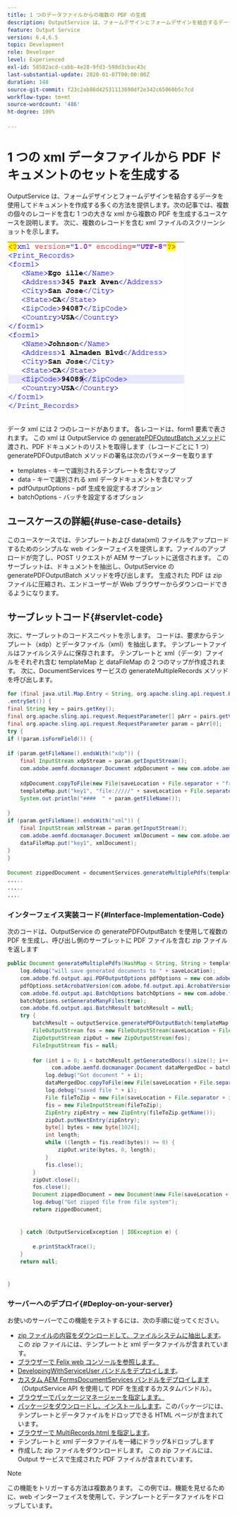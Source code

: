 ```yaml
---
title: 1 つのデータファイルからの複数の PDF の生成
description: OutputService は、フォームデザインとフォームデザインを結合するデータを使用してドキュメントを作成する多くの方法を提供します。複数の個々のレコードを含む 1 つの大きな xml から複数の PDF を生成する方法を説明します。
feature: Output Service
version: 6.4,6.5
topic: Development
role: Developer
level: Experienced
exl-id: 58582acd-cabb-4e28-9fd3-598d3cbac43c
last-substantial-update: 2020-01-07T00:00:00Z
duration: 148
source-git-commit: f23c2ab86d42531113690df2e342c65060b5c7cd
workflow-type: tm+mt
source-wordcount: '486'
ht-degree: 100%

---
```


# 1 つの xml データファイルから PDF ドキュメントのセットを生成する

OutputService は、フォームデザインとフォームデザインを結合するデータを使用してドキュメントを作成する多くの方法を提供します。次の記事では、複数の個々のレコードを含む 1 つの大きな xml から複数の PDF を生成するユースケースを説明します。
次に、複数のレコードを含む xml ファイルのスクリーンショットを示します。

![multi-record-xml](assets/multi-record-xml.PNG)

データ xml には 2 つのレコードがあります。 各レコードは、form1 要素で表されます。 この xml は OutputService の [generatePDFOutputBatch メソッド](https://helpx.adobe.com/aem-forms/6/javadocs/com/adobe/fd/output/api/OutputService.html?lang=ja)に渡され、PDF ドキュメントのリストを取得します（レコードごとに 1 つ）
generatePDFOutputBatch メソッドの署名は次のパラメーターを取ります

* templates - キーで識別されるテンプレートを含むマップ
* data - キーで識別される xml データドキュメントを含むマップ
* pdfOutputOptions - pdf 生成を設定するオプション
* batchOptions - バッチを設定するオプション



## ユースケースの詳細{#use-case-details}

このユースケースでは、テンプレートおよび data(xml) ファイルをアップロードするためのシンプルな web インターフェイスを提供します。ファイルのアップロードが完了し、POST リクエストが AEM サーブレットに送信されます。 このサーブレットは、ドキュメントを抽出し、OutputService の generatePDFOutputBatch メソッドを呼び出します。 生成された PDF は zip ファイルに圧縮され、エンドユーザーが Web ブラウザーからダウンロードできるようになります。

## サーブレットコード{#servlet-code}

次に、サーブレットのコードスニペットを示します。 コードは、要求からテンプレート（xdp）とデータファイル（xml）を抽出します。 テンプレートファイルはファイルシステムに保存されます。 テンプレートと xml（データ）ファイルをそれぞれ含む templateMap と dataFileMap の 2 つのマップが作成されます。 次に、DocumentServices サービスの generateMultipleRecords メソッドを呼び出します。

```java
for (final java.util.Map.Entry < String, org.apache.sling.api.request.RequestParameter[] > pairs: params
.entrySet()) {
final String key = pairs.getKey();
final org.apache.sling.api.request.RequestParameter[] pArr = pairs.getValue();
final org.apache.sling.api.request.RequestParameter param = pArr[0];
try {
if (!param.isFormField()) {

if (param.getFileName().endsWith("xdp")) {
    final InputStream xdpStream = param.getInputStream();
    com.adobe.aemfd.docmanager.Document xdpDocument = new com.adobe.aemfd.docmanager.Document(xdpStream);

    xdpDocument.copyToFile(new File(saveLocation + File.separator + "fromui.xdp"));
    templateMap.put("key1", "file://///" + saveLocation + File.separator + "fromui.xdp");
    System.out.println("####  " + param.getFileName());

}
if (param.getFileName().endsWith("xml")) {
    final InputStream xmlStream = param.getInputStream();
    com.adobe.aemfd.docmanager.Document xmlDocument = new com.adobe.aemfd.docmanager.Document(xmlStream);
    dataFileMap.put("key1", xmlDocument);
}
}

Document zippedDocument = documentServices.generateMultiplePdfs(templateMap, dataFileMap,saveLocation);
.....
.....
....
```

### インターフェイス実装コード{#Interface-Implementation-Code}

次のコードは、OutputService の generatePDFOutputBatch を使用して複数の PDF を生成し、呼び出し側のサーブレットに PDF ファイルを含む zip ファイルを返します

```java
public Document generateMultiplePdfs(HashMap < String, String > templateMap, HashMap < String, Document > dataFileMap, String saveLocation) {
    log.debug("will save generated documents to " + saveLocation);
    com.adobe.fd.output.api.PDFOutputOptions pdfOptions = new com.adobe.fd.output.api.PDFOutputOptions();
    pdfOptions.setAcrobatVersion(com.adobe.fd.output.api.AcrobatVersion.Acrobat_11);
    com.adobe.fd.output.api.BatchOptions batchOptions = new com.adobe.fd.output.api.BatchOptions();
    batchOptions.setGenerateManyFiles(true);
    com.adobe.fd.output.api.BatchResult batchResult = null;
    try {
        batchResult = outputService.generatePDFOutputBatch(templateMap, dataFileMap, pdfOptions, batchOptions);
        FileOutputStream fos = new FileOutputStream(saveLocation + File.separator + "zippedfile.zip");
        ZipOutputStream zipOut = new ZipOutputStream(fos);
        FileInputStream fis = null;

        for (int i = 0; i < batchResult.getGeneratedDocs().size(); i++) {
              com.adobe.aemfd.docmanager.Document dataMergedDoc = batchResult.getGeneratedDocs().get(i);
            log.debug("Got document " + i);
            dataMergedDoc.copyToFile(new File(saveLocation + File.separator + i + ".pdf"));
            log.debug("saved file " + i);
            File fileToZip = new File(saveLocation + File.separator + i + ".pdf");
            fis = new FileInputStream(fileToZip);
            ZipEntry zipEntry = new ZipEntry(fileToZip.getName());
            zipOut.putNextEntry(zipEntry);
            byte[] bytes = new byte[1024];
            int length;
            while ((length = fis.read(bytes)) >= 0) {
                zipOut.write(bytes, 0, length);
            }
            fis.close();
        }
        zipOut.close();
        fos.close();
        Document zippedDocument = new Document(new File(saveLocation + File.separator + "zippedfile.zip"));
        log.debug("Got zipped file from file system");
        return zippedDocument;


    } catch (OutputServiceException | IOException e) {

        e.printStackTrace();
    }
    return null;


}
```

### サーバーへのデプロイ{#Deploy-on-your-server}

お使いのサーバーでこの機能をテストするには、次の手順に従ってください。

* [zip ファイルの内容をダウンロードして、ファイルシステムに抽出します](assets/mult-records-template-and-xml-file.zip)。この zip ファイルには、テンプレートと xml データファイルが含まれています。
* [ブラウザーで Felix web コンソールを参照します。](http://localhost:4502/system/console/bundles)
* [DevelopingWithServiceUser バンドルをデプロイします](/help/forms/assets/common-osgi-bundles/DevelopingWithServiceUser.jar)。
* [カスタム AEM FormsDocumentServices バンドルをデプロイします](/help/forms/assets/common-osgi-bundles/AEMFormsDocumentServices.core-1.0-SNAPSHOT.jar)（OutputService API を使用して PDF を生成するカスタムバンドル）。
* [ブラウザーでパッケージマネージャーを指定します。](http://localhost:4502/crx/packmgr/index.jsp)
* [パッケージをダウンロードし、インストールします](assets/generate-multiple-pdf-from-xml.zip)。このパッケージには、テンプレートとデータファイルをドロップできる HTML ページが含まれています。
* [ブラウザーで MultiRecords.html を指定します](http://localhost:4502/content/DocumentServices/Multirecord.html?)。
* テンプレートと xml データファイルを一緒にドラッグ&amp;ドロップします
* 作成した zip ファイルをダウンロードします。 この zip ファイルには、Output サービスで生成された PDF ファイルが含まれています。

>[!NOTE]
>この機能をトリガーする方法は複数あります。 この例では、機能を見せるために、web インターフェイスを使用して、テンプレートとデータファイルをドロップしています。
